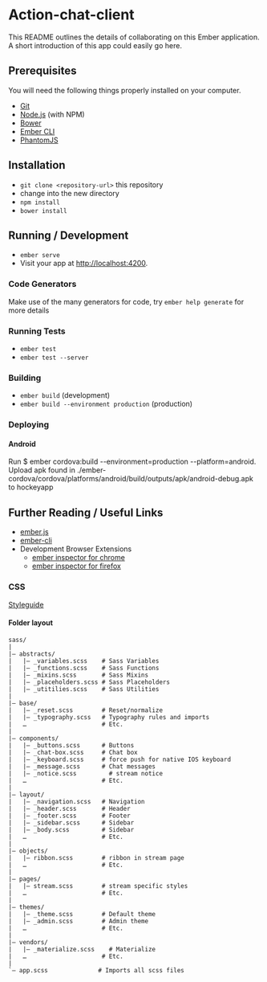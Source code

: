 # Action-chat-client

This README outlines the details of collaborating on this Ember application.
A short introduction of this app could easily go here.

## Prerequisites

You will need the following things properly installed on your computer.

* [Git](http://git-scm.com/)
* [Node.js](http://nodejs.org/) (with NPM)
* [Bower](http://bower.io/)
* [Ember CLI](http://ember-cli.com/)
* [PhantomJS](http://phantomjs.org/)

## Installation

* `git clone <repository-url>` this repository
* change into the new directory
* `npm install`
* `bower install`

## Running / Development

* `ember serve`
* Visit your app at [http://localhost:4200](http://localhost:4200).

### Code Generators

Make use of the many generators for code, try `ember help generate` for more details

### Running Tests

* `ember test`
* `ember test --server`

### Building

* `ember build` (development)
* `ember build --environment production` (production)

### Deploying

#### Android

Run $ ember cordova:build --environment=production --platform=android.
Upload apk found in ./ember-cordova/cordova/platforms/android/build/outputs/apk/android-debug.apk to hockeyapp

## Further Reading / Useful Links

* [ember.js](http://emberjs.com/)
* [ember-cli](http://ember-cli.com/)
* Development Browser Extensions
  * [ember inspector for chrome](https://chrome.google.com/webstore/detail/ember-inspector/bmdblncegkenkacieihfhpjfppoconhi)
  * [ember inspector for firefox](https://addons.mozilla.org/en-US/firefox/addon/ember-inspector/)

### CSS

[Styleguide](http://cssguidelin.es/)

#### Folder layout

```
sass/
|
|– abstracts/
|   |– _variables.scss    # Sass Variables
|   |– _functions.scss    # Sass Functions
|   |– _mixins.scss       # Sass Mixins
|   |– _placeholders.scss # Sass Placeholders
|   |– _utitilies.scss    # Sass Utilities
|
|– base/
|   |– _reset.scss        # Reset/normalize
|   |– _typography.scss   # Typography rules and imports
|   …                     # Etc.
|
|– components/
|   |– _buttons.scss      # Buttons
|   |– _chat-box.scss     # Chat box
|   |– _keyboard.scss     # force push for native IOS keyboard
|   |– _message.scss      # Chat messages
|   |– _notice.scss      	# stream notice
|   …                     # Etc.
|
|– layout/
|   |– _navigation.scss   # Navigation
|   |– _header.scss       # Header
|   |– _footer.scss       # Footer
|   |– _sidebar.scss      # Sidebar
|   |– _body.scss         # Sidebar
|   …                     # Etc.
|
|– objects/
|   |– ribbon.scss        # ribbon in stream page
|   …                     # Etc.
|
|– pages/
|   |– stream.scss        # stream specific styles
|   …                     # Etc.
|
|– themes/
|   |– _theme.scss        # Default theme
|   |– _admin.scss        # Admin theme
|   …                     # Etc.
|
|– vendors/
|   |– _materialize.scss    # Materialize
|   …                     # Etc.
|
`– app.scss              # Imports all scss files
```
